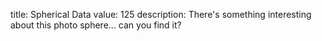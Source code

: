 title: Spherical Data
value: 125
description: There's something interesting about this photo sphere... can you find it?
